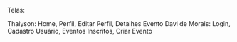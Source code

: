 Telas:

Thalyson:       Home, Perfil, Editar Perfil, Detalhes Evento
Davi de Morais: Login, Cadastro Usuário, Eventos Inscritos, Criar Evento
